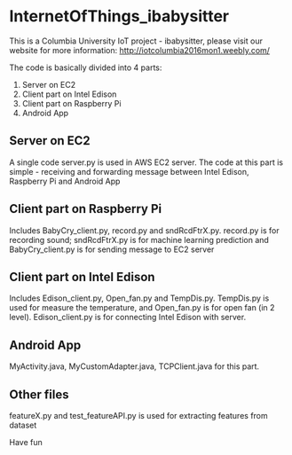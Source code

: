 # InternetOfThings_ibabysitter

This is a Columbia University IoT project - ibabysitter, please visit our website for more information:
http://iotcolumbia2016mon1.weebly.com/

The code is basically divided into 4 parts:
1. Server on EC2
2. Client part on Intel Edison
3. Client part on Raspberry Pi
4. Android App

## Server on EC2
A single code server.py is used in AWS EC2 server. The code at this part is simple - receiving and forwarding message between Intel Edison, Raspberry Pi and Android App

## Client part on Raspberry Pi
Includes BabyCry_client.py, record.py and sndRcdFtrX.py. record.py is for recording sound; sndRcdFtrX.py is for machine learning prediction and BabyCry_client.py is for sending message to EC2 server

## Client part on Intel Edison
Includes Edison_client.py, Open_fan.py and TempDis.py. TempDis.py is used for measure the temperature, and Open_fan.py is for open fan (in 2 level). Edison_client.py is for connecting Intel Edison with server.

## Android App
MyActivity.java, MyCustomAdapter.java, TCPClient.java for this part.

## Other files
featureX.py and test_featureAPI.py is used for extracting features from dataset

Have fun
